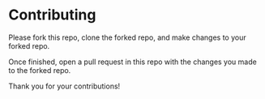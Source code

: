 # Contributing

Please fork this repo, clone the forked repo, and make changes to your forked repo.

Once finished, open a pull request in this repo with the changes you made to the forked repo.

Thank you for your contributions!
